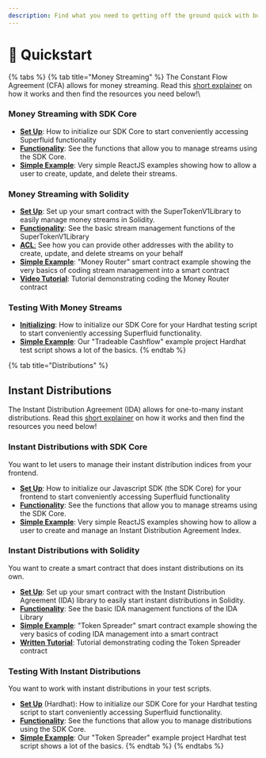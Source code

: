 ```yaml
---
description: Find what you need to getting off the ground quick with building on Superfluid
---
```


# 🏃 Quickstart

{% tabs %}
{% tab title="Money Streaming" %}
The Constant Flow Agreement (CFA) allows for money streaming. Read this [short explainer](https://docs.superfluid.finance/superfluid/protocol-overview/in-depth-overview/super-agreements/constant-flow-agreement-cfa) on how it works and then find the resources you need below!\


### Money Streaming with SDK Core

* [**Set Up**](https://docs.superfluid.finance/superfluid/developers/sdk-initialization/sdk-core/sdk-core-initialization#infura-provider-initialization): How to initialize our SDK Core to start conveniently accessing Superfluid functionality
* [**Functionality**](https://docs.superfluid.finance/superfluid/developers/sdk-initialization/sdk-core/cfa-operations): See the functions that allow you to manage streams using the SDK Core.&#x20;
* [**Simple Example**](https://docs.superfluid.finance/superfluid/developers/interactive-tutorials/money-streaming-1): Very simple ReactJS examples showing how to allow a user to create, update, and delete their streams.

###

### Money Streaming with Solidity

* [**Set Up**](https://docs.superfluid.finance/superfluid/developers/solidity-examples/solidity-libraries/cfav1-library#the-cfa-library): Set up your smart contract with the SuperTokenV1Library to easily manage money streams in Solidity.
* [**Functionality**](https://docs.superfluid.finance/superfluid/developers/solidity-examples/solidity-libraries/cfav1-library#using-the-cfa-library): See the basic stream management functions of the SuperTokenV1Library
* [**ACL**:](constant-flow-agreement-cfa/cfa-access-control-list-acl/) See how you can provide other addresses with the ability to create, update, and delete streams on your behalf
* [**Simple Example**](https://github.com/superfluid-finance/super-examples/tree/main/projects/money-streaming-intro): "Money Router" smart contract example showing the very basics of coding stream management into a smart contract
* [**Video Tutorial**](https://www.youtube.com/watch?v=1mwbYQ429IU): Tutorial demonstrating coding the Money Router contract



### Testing With Money Streams

* [**Initializing**](https://docs.superfluid.finance/superfluid/developers/sdk-initialization/sdk-core/sdk-core-initialization#hardhat-signer-example): How to initialize our SDK Core for your Hardhat testing script to start conveniently accessing Superfluid functionality.
* [**Simple Example**](https://github.com/superfluid-finance/super-examples/tree/main/projects/tradeable-cashflow): Our "Tradeable Cashflow" example project Hardhat test script shows a lot of the basics.
{% endtab %}

{% tab title="Distributions" %}
## Instant Distributions

The Instant Distribution Agreement (IDA) allows for one-to-many instant distributions. Read this [short explainer](https://docs.superfluid.finance/superfluid/protocol-overview/in-depth-overview/super-agreements/instant-distribution-agreement-ida) on how it works and then find the resources you need below!

###

### Instant Distributions with SDK Core&#x20;

You want to let users to manage their instant distribution indices from your frontend.

* [**Set Up**](https://docs.superfluid.finance/superfluid/developers/sdk-initialization/sdk-core/sdk-core-initialization#infura-provider-initialization): How to initialize our Javascript SDK (the SDK Core) for your frontend to start conveniently accessing Superfluid functionality
* [**Functionality**](https://docs.superfluid.finance/superfluid/developers/sdk-initialization/sdk-core/ida-operations): See the functions that allow you to manage streams using the SDK Core.
* [**Simple Example**](https://docs.superfluid.finance/superfluid/developers/interactive-tutorials/instant-distribution): Very simple ReactJS examples showing how to allow a user to create and manage an Instant Distribution Agreement Index.

###

### Instant Distributions with Solidity

You want to create a smart contract that does instant distributions on its own.

* [**Set Up**](https://docs.superfluid.finance/superfluid/developers/solidity-examples/solidity-libraries/idav1-library#importing-and-initialization): Set up your smart contract with the Instant Distribution Agreement (IDA) library to easily start instant distributions in Solidity.
* [**Functionality**](https://docs.superfluid.finance/superfluid/developers/solidity-examples/solidity-libraries/idav1-library#api-specification): See the basic IDA management functions of the IDA Library
* [**Simple Example**](https://github.com/superfluid-finance/super-examples/tree/main/projects/instant-distribution-intro): "Token Spreader" smart contract example showing the very basics of coding IDA management into a smart contract
* [**Written Tutorial**](https://github.com/superfluid-finance/super-examples/tree/main/projects/instant-distribution-intro): Tutorial demonstrating coding the Token Spreader contract

###

### Testing With Instant Distributions

You want to work with instant distributions in your test scripts.

* [**Set Up**](https://docs.superfluid.finance/superfluid/developers/sdk-initialization/sdk-core/sdk-core-initialization#hardhat-signer-example) (Hardhat): How to initialize our SDK Core for your Hardhat testing script to start conveniently accessing Superfluid functionality.
* [**Functionality**](https://docs.superfluid.finance/superfluid/developers/sdk-initialization/sdk-core/ida-operations): See the functions that allow you to manage distributions using the SDK Core.
* [**Simple Example**](https://github.com/superfluid-finance/super-examples/tree/main/projects/instant-distribution-intro/test): Our "Token Spreader" example project Hardhat test script shows a lot of the basics.
{% endtab %}
{% endtabs %}
